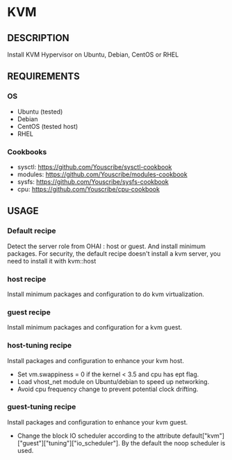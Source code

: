 # KVM 

## DESCRIPTION

Install KVM Hypervisor on Ubuntu, Debian, CentOS or RHEL

## REQUIREMENTS

### OS

* Ubuntu (tested)
* Debian
* CentOS (tested host)
* RHEL

### Cookbooks

* sysctl: https://github.com/Youscribe/sysctl-cookbook
* modules: https://github.com/Youscribe/modules-cookbook
* sysfs: https://github.com/Youscribe/sysfs-cookbook
* cpu: https://github.com/Youscribe/cpu-cookbook

## USAGE

### Default recipe

Detect the server role from OHAI : host or guest. And install minimum packages.
For security, the default recipe doesn't install a kvm server, you need to install it with kvm::host

### host recipe

Install minimum packages and configuration to do kvm virtualization.

### guest recipe

Install minimum packages and configuration for a kvm guest.

### host-tuning recipe

Install packages and configuration to enhance your kvm host.

* Set vm.swappiness = 0 if the kernel < 3.5 and cpu has ept flag.
* Load vhost_net module on Ubuntu/debian to speed up networking.
* Avoid cpu frequency change to prevent potential clock drifting.

### guest-tuning recipe

Install packages and configuration to enhance your kvm guest.

* Change the block IO scheduler according to the attribute default["kvm"]["guest"]["tuning"]["io_scheduler"]. By the default the noop scheduler is used.

